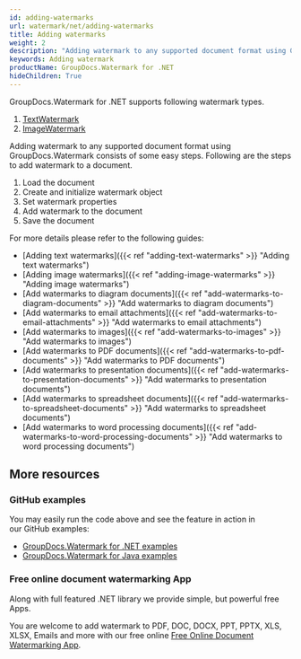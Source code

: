 ```yaml
---
id: adding-watermarks
url: watermark/net/adding-watermarks
title: Adding watermarks
weight: 2
description: "Adding watermark to any supported document format using GroupDocs.Watermark consists of some easy steps"
keywords: Adding watermark
productName: GroupDocs.Watermark for .NET
hideChildren: True
---
```

GroupDocs.Watermark for .NET supports following watermark types.

1. [TextWatermark](https://apireference.groupdocs.com/net/watermark/groupdocs.watermark.watermarks/textwatermark)
2. [ImageWatermark](https://apireference.groupdocs.com/net/watermark/groupdocs.watermark.watermarks/imagewatermark)

Adding watermark to any supported document format using GroupDocs.Watermark consists of some easy steps. Following are the steps to add watermark to a document.

1. Load the document
2. Create and initialize watermark object
3. Set watermark properties
4. Add watermark to the document
5. Save the document

For more details please refer to the following guides:

* [Adding text watermarks]({{< ref "adding-text-watermarks" >}} "Adding text watermarks")
* [Adding image watermarks]({{< ref "adding-image-watermarks" >}} "Adding image watermarks")
* [Add watermarks to diagram documents]({{< ref "add-watermarks-to-diagram-documents" >}} "Add watermarks to diagram documents")
* [Add watermarks to email attachments]({{< ref "add-watermarks-to-email-attachments" >}} "Add watermarks to email attachments")
* [Add watermarks to images]({{< ref "add-watermarks-to-images" >}} "Add watermarks to images")
* [Add watermarks to PDF documents]({{< ref "add-watermarks-to-pdf-documents" >}} "Add watermarks to PDF documents")
* [Add watermarks to presentation documents]({{< ref "add-watermarks-to-presentation-documents" >}} "Add watermarks to presentation documents")
* [Add watermarks to spreadsheet documents]({{< ref "add-watermarks-to-spreadsheet-documents" >}} "Add watermarks to spreadsheet documents")
* [Add watermarks to word processing documents]({{< ref "add-watermarks-to-word-processing-documents" >}} "Add watermarks to word processing documents")

## More resources

### GitHub examples

You may easily run the code above and see the feature in action in our GitHub examples:

* [GroupDocs.Watermark for .NET examples](https://github.com/groupdocs-watermark/GroupDocs.Watermark-for-.NET)
* [GroupDocs.Watermark for Java examples](https://github.com/groupdocs-watermark/GroupDocs.Watermark-for-Java)

### Free online document watermarking App

Along with full featured .NET library we provide simple, but powerful free Apps.

You are welcome to add watermark to PDF, DOC, DOCX, PPT, PPTX, XLS, XLSX, Emails and more with our free online [Free Online Document Watermarking App](https://products.groupdocs.app/watermark).
